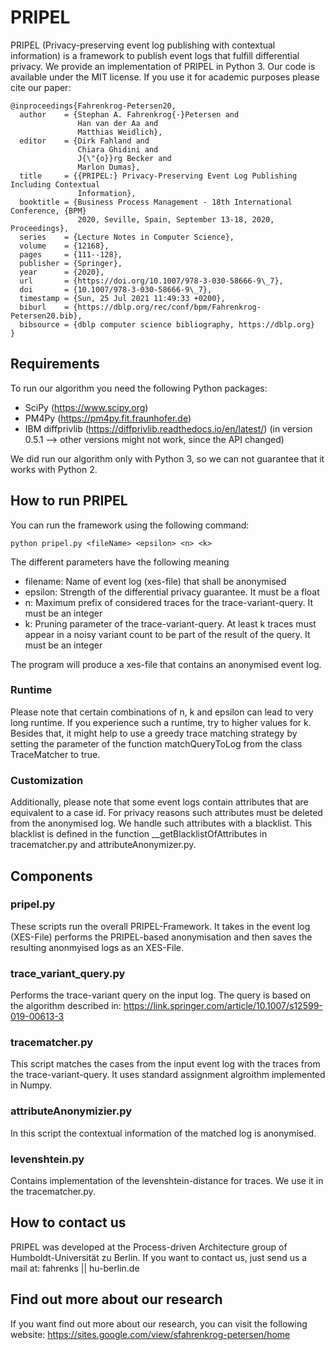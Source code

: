 # PRIPEL

PRIPEL (Privacy-preserving event log publishing with contextual information) is a framework to publish event logs that fulfill differential privacy. We provide an implementation of PRIPEL in Python 3. Our code is available under the MIT license. If you use it for academic purposes please cite our paper:
```
@inproceedings{Fahrenkrog-Petersen20,
  author    = {Stephan A. Fahrenkrog{-}Petersen and
               Han van der Aa and
               Matthias Weidlich},
  editor    = {Dirk Fahland and
               Chiara Ghidini and
               J{\"{o}}rg Becker and
               Marlon Dumas},
  title     = {{PRIPEL:} Privacy-Preserving Event Log Publishing Including Contextual
               Information},
  booktitle = {Business Process Management - 18th International Conference, {BPM}
               2020, Seville, Spain, September 13-18, 2020, Proceedings},
  series    = {Lecture Notes in Computer Science},
  volume    = {12168},
  pages     = {111--128},
  publisher = {Springer},
  year      = {2020},
  url       = {https://doi.org/10.1007/978-3-030-58666-9\_7},
  doi       = {10.1007/978-3-030-58666-9\_7},
  timestamp = {Sun, 25 Jul 2021 11:49:33 +0200},
  biburl    = {https://dblp.org/rec/conf/bpm/Fahrenkrog-Petersen20.bib},
  bibsource = {dblp computer science bibliography, https://dblp.org}
}
```

## Requirements
To run our algorithm you need the following Python packages:
- SciPy (https://www.scipy.org)
- PM4Py (https://pm4py.fit.fraunhofer.de) 
- IBM diffprivlib (https://diffprivlib.readthedocs.io/en/latest/) (in version 0.5.1 --> other versions might not work, since the API changed)

We did run our algorithm only with Python 3, so we can not guarantee that it works with Python 2.

## How to run PRIPEL
You can run the framework using the following command:
```
python pripel.py <fileName> <epsilon> <n> <k> 
```

The different parameters have the following meaning
- filename: Name of event log (xes-file) that shall be anonymised
- epsilon: Strength of the differential privacy guarantee. It must be a float
- n: Maximum prefix of considered traces for the trace-variant-query. It must be an integer
- k: Pruning parameter of the trace-variant-query. At least k traces must appear in a noisy variant count to be part of the result of the query. It must be an integer

The program will produce a xes-file that contains an anonymised event log.

### Runtime

Please note that certain combinations of n, k and epsilon can lead to very long runtime. If you experience such a runtime, try to higher values for k. Besides that, it might help to use a greedy trace matching strategy by setting the parameter <greedy> of the function matchQueryToLog from the class TraceMatcher to true.

### Customization
Additionally, please note that some event logs contain attributes that are equivalent to a case id. For privacy reasons such attributes must be deleted from the anonymised log. We handle such attributes with a blacklist. This blacklist is defined in the function __getBlacklistOfAttributes in tracematcher.py and attributeAnonymizer.py.

## Components

### pripel.py
These scripts run the overall PRIPEL-Framework. It takes in the event log (XES-File) performs the PRIPEL-based anonymisation and then saves the resulting anonmyised logs as an XES-File.

### trace_variant_query.py
Performs the trace-variant query on the input log. The query is based on the algorithm described in:
https://link.springer.com/article/10.1007/s12599-019-00613-3


### tracematcher.py
This script matches the cases from the input event log with the traces from the trace-variant-query. It uses standard assignment algroithm implemented in Numpy.

### attributeAnonymizier.py
In this script the contextual information of the matched log is anonymised.

### levenshtein.py
Contains implementation of the levenshtein-distance for traces. We use it in the tracematcher.py.


## How to contact us
PRIPEL was developed at the Process-driven Architecture group of Humboldt-Universität zu Berlin. If you want to contact us, just send us a mail at: fahrenks || hu-berlin.de
  
## Find out more about our research
If you want find out more about our research, you can visit the following website: 
https://sites.google.com/view/sfahrenkrog-petersen/home
